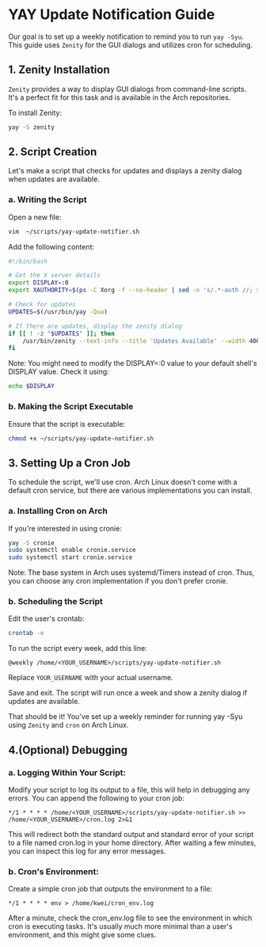 # YAY Update Notification Guide
Our goal is to set up a weekly notification to remind you to run `yay -Syu`. This guide uses `Zenity` for the GUI dialogs and utilizes cron for scheduling.

## 1. Zenity Installation
`Zenity` provides a way to display GUI dialogs from command-line scripts. It's a perfect fit for this task and is available in the Arch repositories.

To install Zenity:

```bash
yay -S zenity
```

## 2. Script Creation
Let's make a script that checks for updates and displays a zenity dialog when updates are available.

### a. Writing the Script
Open a new file:

```bash
vim  ~/scripts/yay-update-notifier.sh
```

Add the following content:

```bash
#!/bin/bash

# Get the X server details
export DISPLAY=:0
export XAUTHORITY=$(ps -C Xorg -f --no-header | sed -n 's/.*-auth //; s/ -[^ ].*// p')

# Check for updates
UPDATES=$(/usr/bin/yay -Qua)

# If there are updates, display the zenity dialog
if [[ ! -z "$UPDATES" ]]; then
    /usr/bin/zenity --text-info --title 'Updates Available' --width 400 --height 300 <<< "$UPDATES"
fi
```
Note: You might need to modify the DISPLAY=:0 value to your default shell's DISPLAY value. Check it using:

```bash
echo $DISPLAY
```

### b. Making the Script Executable
Ensure that the script is executable:

```bash
chmod +x ~/scripts/yay-update-notifier.sh
```

## 3. Setting Up a Cron Job
To schedule the script, we'll use cron. Arch Linux doesn't come with a default cron service, but there are various implementations you can install.

### a. Installing Cron on Arch
If you're interested in using cronie:

```bash
yay -S cronie
sudo systemctl enable cronie.service
sudo systemctl start cronie.service
```
Note: The base system in Arch uses systemd/Timers instead of cron. Thus, you can choose any cron implementation if you don't prefer cronie.

### b. Scheduling the Script
Edit the user's crontab:

```bash
crontab -e
```
To run the script every week, add this line:

```
@weekly /home/<YOUR_USERNAME>/scripts/yay-update-notifier.sh
```
Replace `YOUR_USERNAME` with your actual username.

Save and exit. The script will run once a week and show a zenity dialog if updates are available.

That should be it! You've set up a weekly reminder for running yay -Syu using `Zenity` and `cron` on Arch Linux.

## 4.(Optional) Debugging

### a. Logging Within Your Script:

Modify your script to log its output to a file, this will help in debugging any errors. You can append the following to your cron job:

```
*/1 * * * * /home/<YOUR_USERNAME>/scripts/yay-update-notifier.sh >> /home/<YOUR_USERNAME>/cron.log 2>&1
```
This will redirect both the standard output and standard error of your script to a file named cron.log in your home directory. After waiting a few minutes, you can inspect this log for any error messages.

### b. Cron's Environment:

Create a simple cron job that outputs the environment to a file:

```
*/1 * * * * env > /home/kwei/cron_env.log
```

After a minute, check the cron_env.log file to see the environment in which cron is executing tasks. It's usually much more minimal than a user's environment, and this might give some clues.
